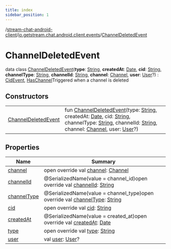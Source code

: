 ```yaml
---
title: index
sidebar_position: 1
---
```

/[stream-chat-android-client](../../index.md)/[io.getstream.chat.android.client.events](../index.md)/[ChannelDeletedEvent](index.md)  
  
  
  
# ChannelDeletedEvent  
data class [ChannelDeletedEvent](index.md)(**type**: [String](https://kotlinlang.org/api/latest/jvm/stdlib/kotlin/-string/index.html), **createdAt**: [Date](https://developer.android.com/reference/kotlin/java/util/Date.html), **cid**: [String](https://kotlinlang.org/api/latest/jvm/stdlib/kotlin/-string/index.html), **channelType**: [String](https://kotlinlang.org/api/latest/jvm/stdlib/kotlin/-string/index.html), **channelId**: [String](https://kotlinlang.org/api/latest/jvm/stdlib/kotlin/-string/index.html), **channel**: [Channel](../../io.getstream.chat.android.client.models/Channel/index.md), **user**: [User](../../io.getstream.chat.android.client.models/User/index.md)?) : [CidEvent](../CidEvent/index.md), [HasChannel](../HasChannel/index.md)Triggered when a channel is deleted  
  
## Constructors  
  
| | |
|---|---|
| <a name="io.getstream.chat.android.client.events/ChannelDeletedEvent/ChannelDeletedEvent/#kotlin.String#java.util.Date#kotlin.String#kotlin.String#kotlin.String#io.getstream.chat.android.client.models.Channel#io.getstream.chat.android.client.models.User?/PointingToDeclaration/"></a>[ChannelDeletedEvent](ChannelDeletedEvent.md)| <a name="io.getstream.chat.android.client.events/ChannelDeletedEvent/ChannelDeletedEvent/#kotlin.String#java.util.Date#kotlin.String#kotlin.String#kotlin.String#io.getstream.chat.android.client.models.Channel#io.getstream.chat.android.client.models.User?/PointingToDeclaration/"></a>fun [ChannelDeletedEvent](ChannelDeletedEvent.md)(type: [String](https://kotlinlang.org/api/latest/jvm/stdlib/kotlin/-string/index.html), createdAt: [Date](https://developer.android.com/reference/kotlin/java/util/Date.html), cid: [String](https://kotlinlang.org/api/latest/jvm/stdlib/kotlin/-string/index.html), channelType: [String](https://kotlinlang.org/api/latest/jvm/stdlib/kotlin/-string/index.html), channelId: [String](https://kotlinlang.org/api/latest/jvm/stdlib/kotlin/-string/index.html), channel: [Channel](../../io.getstream.chat.android.client.models/Channel/index.md), user: [User](../../io.getstream.chat.android.client.models/User/index.md)?)|
  
  
## Properties  
  
|  Name |  Summary | 
|---|---|
| <a name="io.getstream.chat.android.client.events/ChannelDeletedEvent/channel/#/PointingToDeclaration/"></a>[channel](channel.md)| <a name="io.getstream.chat.android.client.events/ChannelDeletedEvent/channel/#/PointingToDeclaration/"></a>open override val [channel](channel.md): [Channel](../../io.getstream.chat.android.client.models/Channel/index.md)|
| <a name="io.getstream.chat.android.client.events/ChannelDeletedEvent/channelId/#/PointingToDeclaration/"></a>[channelId](channelId.md)| <a name="io.getstream.chat.android.client.events/ChannelDeletedEvent/channelId/#/PointingToDeclaration/"></a>@SerializedName(value = channel_id)open override val [channelId](channelId.md): [String](https://kotlinlang.org/api/latest/jvm/stdlib/kotlin/-string/index.html)|
| <a name="io.getstream.chat.android.client.events/ChannelDeletedEvent/channelType/#/PointingToDeclaration/"></a>[channelType](channelType.md)| <a name="io.getstream.chat.android.client.events/ChannelDeletedEvent/channelType/#/PointingToDeclaration/"></a>@SerializedName(value = channel_type)open override val [channelType](channelType.md): [String](https://kotlinlang.org/api/latest/jvm/stdlib/kotlin/-string/index.html)|
| <a name="io.getstream.chat.android.client.events/ChannelDeletedEvent/cid/#/PointingToDeclaration/"></a>[cid](cid.md)| <a name="io.getstream.chat.android.client.events/ChannelDeletedEvent/cid/#/PointingToDeclaration/"></a>open override val [cid](cid.md): [String](https://kotlinlang.org/api/latest/jvm/stdlib/kotlin/-string/index.html)|
| <a name="io.getstream.chat.android.client.events/ChannelDeletedEvent/createdAt/#/PointingToDeclaration/"></a>[createdAt](createdAt.md)| <a name="io.getstream.chat.android.client.events/ChannelDeletedEvent/createdAt/#/PointingToDeclaration/"></a>@SerializedName(value = created_at)open override val [createdAt](createdAt.md): [Date](https://developer.android.com/reference/kotlin/java/util/Date.html)|
| <a name="io.getstream.chat.android.client.events/ChannelDeletedEvent/type/#/PointingToDeclaration/"></a>[type](type.md)| <a name="io.getstream.chat.android.client.events/ChannelDeletedEvent/type/#/PointingToDeclaration/"></a>open override val [type](type.md): [String](https://kotlinlang.org/api/latest/jvm/stdlib/kotlin/-string/index.html)|
| <a name="io.getstream.chat.android.client.events/ChannelDeletedEvent/user/#/PointingToDeclaration/"></a>[user](user.md)| <a name="io.getstream.chat.android.client.events/ChannelDeletedEvent/user/#/PointingToDeclaration/"></a>val [user](user.md): [User](../../io.getstream.chat.android.client.models/User/index.md)?|

